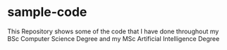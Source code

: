 # sample-code
This Repository shows some of the code that I have done throughout my BSc Computer Science Degree and my MSc Artificial Intelligence Degree
